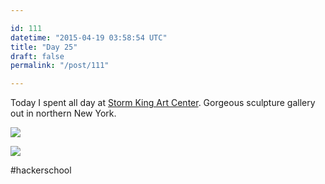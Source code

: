 ```yaml
---

id: 111
datetime: "2015-04-19 03:58:54 UTC"
title: "Day 25"
draft: false
permalink: "/post/111"

---
```


Today I spent all day at [Storm King Art Center](http://www.stormking.org/). Gorgeous sculpture gallery out in northern New York.

![](https://icco.imgix.net/photos/2019/8a28b46e-0ee6-4b32-8c1e-8049b1543722.jpg)


![](https://icco.imgix.net/photos/2019/21a62922-cf45-4c54-ad13-e137f43eb47b.jpg)


#hackerschool
